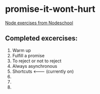 # promise-it-wont-hurt
[Node exercises from Nodeschool](https://nodeschool.io/)

## Completed excercises:
1. Warm up
2. Fulfill a promise
3. To reject or not to reject 
4. Always asynchronous
5. Shortcuts  <--- (currently on)
6. 
7. 
8. 

